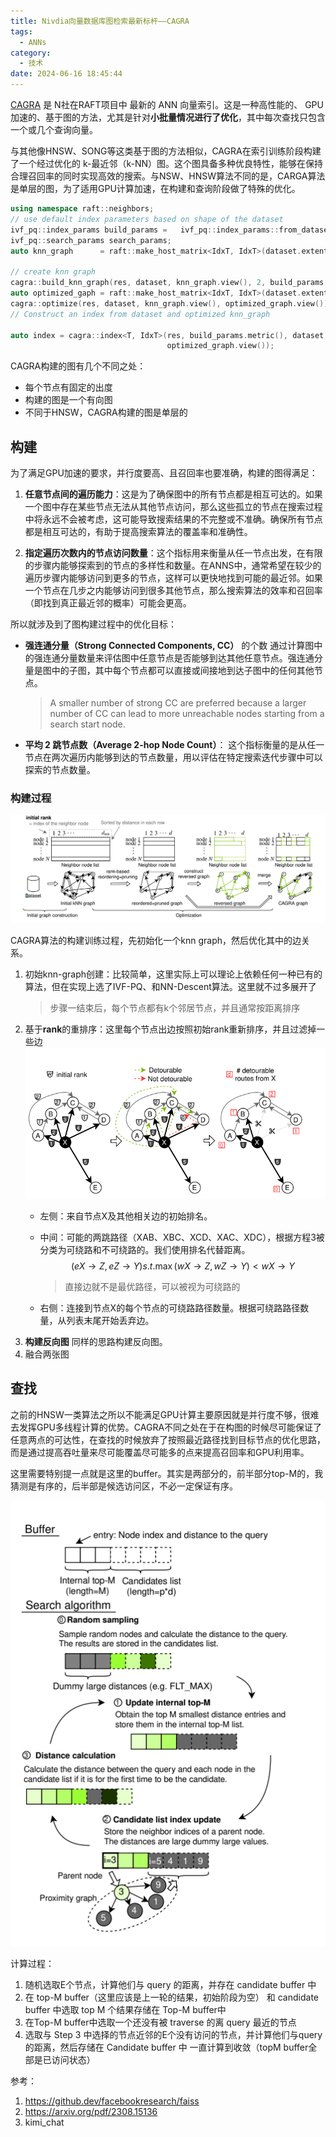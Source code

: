 ```yaml
---
title: Nivdia向量数据库图检索最新标杆——CAGRA
tags:
  - ANNs
category:
  - 技术
date: 2024-06-16 18:45:44
---
```


[CAGRA](https://docs.rapids.ai/api/raft/nightly/pylibraft_api/neighbors/#cagra) 是 N社在RAFT项目中 最新的 ANN 向量索引。这是一种高性能的、 GPU 加速的、基于图的方法，尤其是针对**小批量情况进行了优化**，其中每次查找只包含一个或几个查询向量。

与其他像HNSW、SONG等这类基于图的方法相似，CAGRA在索引训练阶段构建了一个经过优化的 k-最近邻（k-NN）图。这个图具备多种优良特性，能够在保持合理召回率的同时实现高效的搜索。与NSW、HNSW算法不同的是，CARGA算法是单层的图，为了适用GPU计算加速，在构建和查询阶段做了特殊的优化。

```c++
using namespace raft::neighbors;
// use default index parameters based on shape of the dataset
ivf_pq::index_params build_params =   ivf_pq::index_params::from_dataset(dataset);
ivf_pq::search_params search_params;
auto knn_graph      = raft::make_host_matrix<IdxT, IdxT>(dataset.extent(0), 128);

// create knn graph
cagra::build_knn_graph(res, dataset, knn_graph.view(), 2, build_params, search_params);
auto optimized_gaph = raft::make_host_matrix<IdxT, IdxT>(dataset.extent(0), 64);
cagra::optimize(res, dataset, knn_graph.view(), optimized_graph.view());
// Construct an index from dataset and optimized knn_graph

auto index = cagra::index<T, IdxT>(res, build_params.metric(), dataset,
                                   optimized_graph.view());
```

CAGRA构建的图有几个不同之处：
- 每个节点有固定的出度
- 构建的图是一个有向图
- 不同于HNSW，CAGRA构建的图是单层的

## 构建

为了满足GPU加速的要求，并行度要高、且召回率也要准确，构建的图得满足：
1. **任意节点间的遍历能力**：这是为了确保图中的所有节点都是相互可达的。如果一个图中存在某些节点无法从其他节点访问，那么这些孤立的节点在搜索过程中将永远不会被考虑，这可能导致搜索结果的不完整或不准确。确保所有节点都是相互可达的，有助于提高搜索算法的覆盖率和准确性。
    
2. **指定遍历次数内的节点访问数量**：这个指标用来衡量从任一节点出发，在有限的步骤内能够探索到的节点的多样性和数量。在ANNS中，通常希望在较少的遍历步骤内能够访问到更多的节点，这样可以更快地找到可能的最近邻。如果一个节点在几步之内能够访问到很多其他节点，那么搜索算法的效率和召回率（即找到真正最近邻的概率）可能会更高。

所以就涉及到了图构建过程中的优化目标：
- **强连通分量（Strong Connected Components, CC）** 的个数
	通过计算图中的强连通分量数量来评估图中任意节点是否能够到达其他任意节点。强连通分量是图中的子图，其中每个节点都可以直接或间接地到达子图中的任何其他节点。
	> A smaller number of strong CC are preferred because a larger number of CC can lead to more unreachable nodes starting from a search start node.
	
- **平均 2 跳节点数（Average 2-hop Node Count）**：
	这个指标衡量的是从任一节点在两次遍历内能够到达的节点数量，用以评估在特定搜索迭代步骤中可以探索的节点数量。

### 构建过程

![alt text](CARGA/image.png)

CAGRA算法的构建训练过程，先初始化一个knn graph，然后优化其中的边关系。
1. 初始knn-graph创建：比较简单，这里实际上可以理论上依赖任何一种已有的算法，但在实现上选了IVF-PQ、和NN-Descent算法。这里就不过多展开了
	> 步骤一结束后，每个节点都有k个邻居节点，并且通常按距离排序
2. 基于**rank**的重排序：这里每个节点出边按照初始rank重新排序，并且过滤掉一些边
	![alt text](CARGA/reorder.png)
	 - 左侧：来自节点X及其他相关边的初始排名。
	 - 中间：可能的两跳路径（XAB、XBC、XCD、XAC、XDC），根据方程3被分类为可绕路和不可绕路的。我们使用排名代替距离。
		 $$
		 (eX→Z, eZ→Y ) s.t. \max(wX→Z, wZ→Y ) < wX→Y 
	    $$
		 >  直接边就不是最优路径，可以被视为可绕路的

	 - 右侧：连接到节点X的每个节点的可绕路路径数量。根据可绕路路径数量，从列表末尾开始丢弃边。
1. **构建反向图**
	同样的思路构建反向图。 
4. 融合两张图 
## 查找
之前的HNSW一类算法之所以不能满足GPU计算主要原因就是并行度不够，很难去发挥GPU多线程计算的优势。CAGRA不同之处在于在构图的时候尽可能保证了任意两点的可达性，在查找的时候放弃了按照最近路径找到目标节点的优化思路，而是通过提高吞吐量来尽可能覆盖尽可能多的点来提高召回率和GPU利用率。

这里需要特别提一点就是这里的buffer。其实是两部分的，前半部分top-M的，我猜测是有序的，后半部是候选访问区，不必一定保证有序。

![alt text](CARGA/query.png)

计算过程：
1. 随机选取E个节点，计算他们与 query 的距离，并存在 candidate buffer 中
2. 在 top-M buffer（这里应该是上一轮的结果，初始阶段为空） 和 candidate buffer 中选取 top M 个结果存储在 Top-M buffer中  
3. 在Top-M buffer中选取一个还没有被 traverse 的离 query 最近的节点  
4. 选取与 Step 3 中选择的节点近邻的E个没有访问的节点，并计算他们与query的距离，然后存储在 Candidate buffer 中
一直计算到收敛（topM buffer全部是已访问状态）


参考：
1. https://github.dev/facebookresearch/faiss
2. https://arxiv.org/pdf/2308.15136
3. kimi_chat
